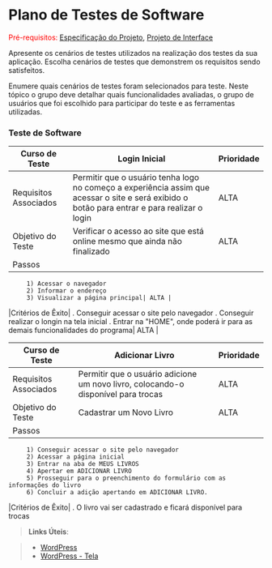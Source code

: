 # Plano de Testes de Software

<span style="color:red">Pré-requisitos: <a href="2-Especificação do Projeto.md"> Especificação do Projeto</a></span>, <a href="3-Projeto de Interface.md"> Projeto de Interface</a>

Apresente os cenários de testes utilizados na realização dos testes da sua aplicação. Escolha cenários de testes que demonstrem os requisitos sendo satisfeitos.

Enumere quais cenários de testes foram selecionados para teste. Neste tópico o grupo deve detalhar quais funcionalidades avaliadas, o grupo de usuários que foi escolhido para participar do teste e as ferramentas utilizadas.
 

### Teste de Software

|Curso de Teste    | Login Inicial  | Prioridade |
|------|-----------------------------------------|----|
|Requisitos Associados| Permitir que o usuário tenha logo no começo a experiência assim que acessar o site e será exibido o botão para entrar e para realizar o login  | ALTA | 
|Objetivo do Teste| Verificar o acesso ao site que está online mesmo que ainda não finalizado  | ALTA |
|Passos| 
         1) Acessar o navegador
         2) Informar o endereço
         3) Visualizar a página principal| ALTA |
         
|Critérios de Êxito|  . Conseguir acessar o site pelo navegador 
                      . Conseguir realizar o longin na tela inicial
                      . Entrar na "HOME", onde poderá ir para as demais funcionalidades do programa| ALTA |

|Curso de Teste    | Adicionar Livro  | Prioridade |
|------|-----------------------------------------|----|
|Requisitos Associados| Permitir que o usuário adicione um novo livro, colocando-o disponível para trocas  | ALTA | 
|Objetivo do Teste| Cadastrar um Novo Livro  | ALTA |
|Passos| 
         1) Conseguir acessar o site pelo navegador 
         2) Acessar a página inicial
         3) Entrar na aba de MEUS LIVROS
         4) Apertar em ADICIONAR LIVRO
         5) Prosseguir para o preenchimento do formulário com as informações do livro
         6) Concluir a adição apertando em ADICIONAR LIVRO.
         
|Critérios de Êxito|  . O livro vai ser cadastrado e ficará disponível para trocas

 
> **Links Úteis**:

> - [WordPress](https://portflioluizpedro.000webhostapp.com/wp-admin/edit.php?post_type=page)
> - [WordPress - Tela](https://portflioluizpedro.000webhostapp.com/)
